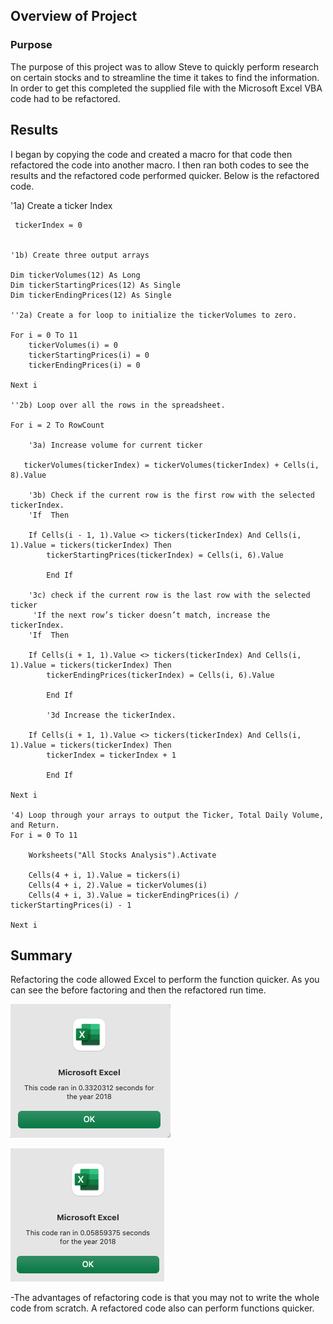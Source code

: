 ## Overview of Project

### Purpose
The purpose of this project was to allow Steve to quickly perform research on certain stocks and to streamline the time it takes to find the information. In order to get this completed the supplied file with the Microsoft Excel VBA code had to be refactored.

## Results
I began by copying the code and created a macro for that code then refactored the code into another macro. I then ran both codes to see the results and the refactored code performed quicker. Below is the refactored code. 

'1a) Create a ticker Index
    
     tickerIndex = 0

    
    '1b) Create three output arrays
    
    Dim tickerVolumes(12) As Long
    Dim tickerStartingPrices(12) As Single
    Dim tickerEndingPrices(12) As Single
        
    ''2a) Create a for loop to initialize the tickerVolumes to zero.
    
    For i = 0 To 11
        tickerVolumes(i) = 0
        tickerStartingPrices(i) = 0
        tickerEndingPrices(i) = 0
    
    Next i
        
    ''2b) Loop over all the rows in the spreadsheet.
        
    For i = 2 To RowCount
        
        '3a) Increase volume for current ticker
       
       tickerVolumes(tickerIndex) = tickerVolumes(tickerIndex) + Cells(i, 8).Value
        
        '3b) Check if the current row is the first row with the selected tickerIndex.
        'If  Then
            
        If Cells(i - 1, 1).Value <> tickers(tickerIndex) And Cells(i, 1).Value = tickers(tickerIndex) Then
            tickerStartingPrices(tickerIndex) = Cells(i, 6).Value
            
            End If
        
        '3c) check if the current row is the last row with the selected ticker
         'If the next row’s ticker doesn’t match, increase the tickerIndex.
        'If  Then
            
        If Cells(i + 1, 1).Value <> tickers(tickerIndex) And Cells(i, 1).Value = tickers(tickerIndex) Then
            tickerEndingPrices(tickerIndex) = Cells(i, 6).Value

            End If
            
            '3d Increase the tickerIndex.
            
        If Cells(i + 1, 1).Value <> tickers(tickerIndex) And Cells(i, 1).Value = tickers(tickerIndex) Then
            tickerIndex = tickerIndex + 1
            
            End If
    
    Next i
    
    '4) Loop through your arrays to output the Ticker, Total Daily Volume, and Return.
    For i = 0 To 11
        
        Worksheets("All Stocks Analysis").Activate
        
        Cells(4 + i, 1).Value = tickers(i)
        Cells(4 + i, 2).Value = tickerVolumes(i)
        Cells(4 + i, 3).Value = tickerEndingPrices(i) / tickerStartingPrices(i) - 1
    
    Next i



## Summary
Refactoring the code allowed Excel to perform the function quicker. As you can see the before factoring and then the refactored run time. 

![VBA 2018 Screenshoot](https://github.com/princetonduarte/stock-analysis/blob/8b27541f0a1e371f6ea10bac993148ad76f35141/Resources/VBA_Challenge_2018.png)

![VBA 2018 Refactored](https://github.com/princetonduarte/stock-analysis/blob/8b27541f0a1e371f6ea10bac993148ad76f35141/Resources/VBA_Challenge_2018_refactored.png)

-The advantages of refactoring code is that you may not to write the whole code from scratch. A refactored code also can perform functions quicker. 

